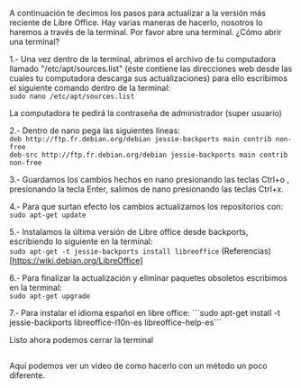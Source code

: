 A continuación te decimos los pasos para actualizar a la versión más reciente de Libre Office. Hay varias maneras de hacerlo, nosotros lo haremos a través de la terminal.  Por favor abre una terminal. ¿Cómo abrir una terminal?  

1.- Una vez dentro de la terminal, abrimos el archivo de tu computadora llamado "/etc/apt/sources.list" (éste contiene las direcciones web desde las cuales tu computadora descarga sus actualizaciones)
para ello escribimos el siguiente comando dentro de la terminal:  
```sudo nano /etc/apt/sources.list```

  La computadora te pedirá la contraseña de administrador (super usuario)

2.- Dentro de nano pega las siguientes líneas:  
```deb http://ftp.fr.debian.org/debian jessie-backports main contrib non-free```  
```deb-src http://ftp.fr.debian.org/debian jessie-backports main contrib non-free```  

3.- Guardamos los cambios hechos en nano presionando las teclas Ctrl+o , presionando la tecla  Enter, salimos de nano presionando las teclas Ctrl+x.

4.- Para que surtan efecto los cambios actualizamos los repositorios con: ```sudo apt-get update```

5.- Instalamos la última versión de Libre office desde backports, escribiendo lo siguiente en la terminal:  
```sudo apt-get -t jessie-backports install libreoffice```
(Referencias)[https://wiki.debian.org/LibreOffice]

6.- Para finalizar la actualización y eliminar paquetes obsoletos escribimos en la terminal:  
```sudo apt-get upgrade```

7.- Para instalar el idioma español en libre office: ´´´sudo apt-get install -t jessie-backports libreoffice-l10n-es libreoffice-help-es´´´

Listo ahora podemos cerrar la terminal

##

Aquí podemos ver un video de como hacerlo con un método un poco diferente.

